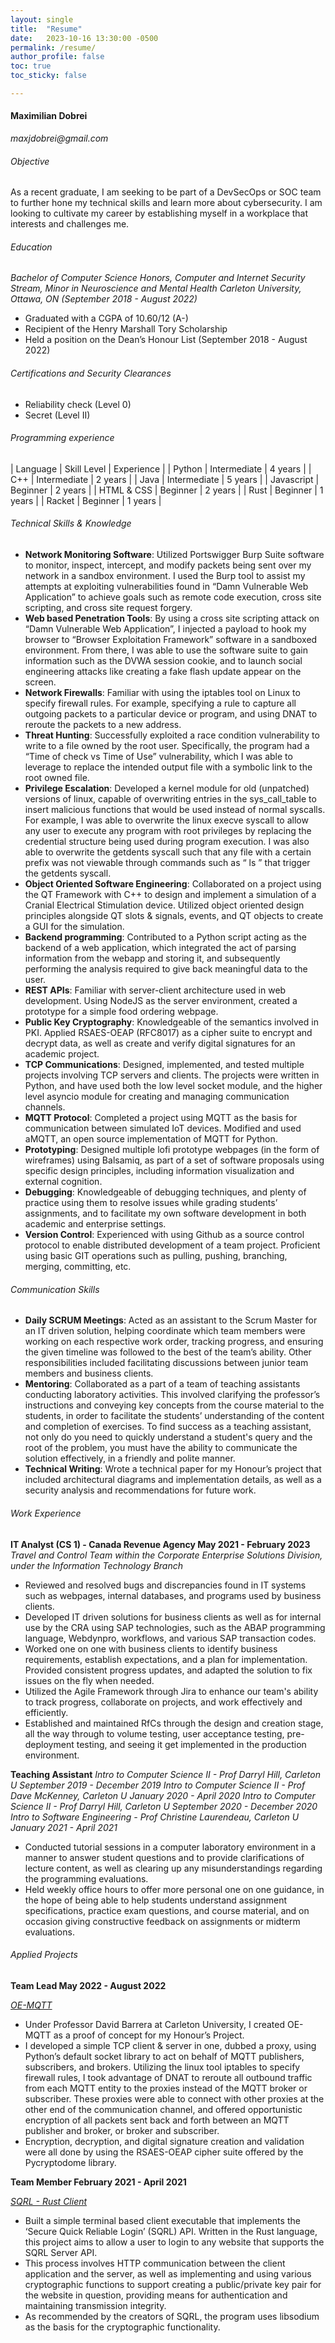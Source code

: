 ```yaml
---
layout: single
title:  "Resume"
date:   2023-10-16 13:30:00 -0500
permalink: /resume/
author_profile: false
toc: true
toc_sticky: false

---
```


#### **Maximilian Dobrei**
_maxjdobrei@gmail.com_


###### Objective
As a recent graduate, I am seeking to be part of a DevSecOps or SOC team to further hone my technical skills and learn more about cybersecurity. I am looking to cultivate my career by establishing myself in a workplace that interests and challenges me.

###### Education

_Bachelor of Computer Science Honors, Computer and Internet Security Stream, Minor in Neuroscience and Mental Health Carleton University, Ottawa, ON  (September 2018 - August 2022)_

* Graduated with a CGPA of 10.60/12 (A-)
* Recipient of the Henry Marshall Tory Scholarship
* Held a position on the Dean’s Honour List (September 2018 - August 2022)


###### Certifications and Security Clearances

* Reliability check (Level 0)
* Secret (Level II)

###### Programming experience

| Language             | Skill Level  | Experience |
| Python               | Intermediate | 4 years    |
| C++                  | Intermediate | 2 years    |
| Java                 | Intermediate | 5 years    |
| Javascript           | Beginner     | 2 years    | 
| HTML & CSS           | Beginner     | 2 years    |
| Rust                 | Beginner     | 1 years    |
| Racket               | Beginner     | 1 years    |

###### Technical Skills & Knowledge

* **Network Monitoring Software**: Utilized Portswigger Burp Suite software to monitor, inspect,  intercept, and modify packets being sent over my network in a sandbox environment. I used the Burp tool to assist my attempts at exploiting vulnerabilities found in “Damn Vulnerable Web Application” to achieve goals such as remote code execution, cross site scripting, and cross site request forgery.
* **Web based Penetration Tools**: By using a cross site scripting attack on “Damn Vulnerable Web Application”, I injected a payload to hook my browser to “Browser Exploitation Framework” software in a sandboxed environment. From there, I was able to use the software suite to gain information such as the DVWA session cookie, and to launch social engineering attacks like creating a fake flash update appear on the screen.
* **Network Firewalls**: Familiar with using the iptables tool on Linux to specify firewall rules. For example, specifying a rule to capture all outgoing packets to a particular device or program, and using DNAT to reroute the packets to a new address. 
* **Threat Hunting**: Successfully exploited a race condition vulnerability to write to a file owned by the root user. Specifically, the program had a “Time of check vs Time of Use” vulnerability, which I was able to leverage to replace the intended output file with a symbolic link to the root owned file. 
* **Privilege Escalation**: Developed a kernel module for old (unpatched) versions of linux, capable of overwriting entries in the sys_call_table to insert malicious functions that would be used instead of normal syscalls.  For example, I was able to overwrite the linux execve syscall to allow any user to execute any program with root privileges by replacing the credential structure being used during program execution. I was also able to overwrite the getdents syscall such that any file with a certain prefix was not viewable through commands such as “ ls ” that trigger the getdents syscall.
* **Object Oriented Software Engineering**: Collaborated on a project using the QT Framework with C++ to design and implement a simulation of a Cranial Electrical Stimulation device. Utilized object oriented design principles alongside QT slots & signals, events, and QT objects to create a GUI for the simulation.
* **Backend programming**:  Contributed to a Python script acting as the backend of a web application, which integrated the act of parsing information from the webapp and storing it, and subsequently performing the analysis required to give back meaningful data to the user. 
* **REST APIs**: Familiar with server-client architecture used in web development. Using NodeJS as the server environment, created a prototype for a simple food ordering webpage. 
* **Public Key Cryptography**: Knowledgeable of the semantics involved in PKI. Applied RSAES-OEAP (RFC8017) as a cipher suite to encrypt and decrypt data, as well as create and verify digital signatures for an academic project.
* **TCP Communications**: Designed, implemented, and tested multiple projects involving TCP servers and clients. The projects were written in Python, and have used both the low level socket module, and the higher level asyncio module for creating and managing communication channels.
* **MQTT Protocol**: Completed a project using MQTT as the basis for communication between simulated IoT devices. Modified and used aMQTT, an open source implementation of MQTT for Python.  
* **Prototyping**: Designed multiple lofi prototype webpages (in the form of wireframes) using Balsamiq, as part of a set of software proposals using specific design principles, including information visualization and external cognition.
* **Debugging**: Knowledgeable of debugging techniques, and plenty of practice using them to resolve issues while grading students’ assignments, and to facilitate my own software development in both academic and enterprise settings.
* **Version Control**: Experienced with using Github as a source control protocol to enable distributed development of a team project. Proficient using basic GIT operations such as pulling, pushing, branching, merging, committing, etc.

###### Communication Skills

* **Daily SCRUM Meetings**: Acted as an assistant to the Scrum Master for an IT driven solution, helping coordinate which team members were working on each respective work order, tracking progress, and ensuring the given timeline was followed to the best of the team’s ability. Other responsibilities included facilitating discussions between junior team members and business clients.
* **Mentoring**: Collaborated as a part of a team of teaching assistants conducting laboratory activities. This involved clarifying the professor’s instructions and conveying key concepts from the course material to the students, in order to facilitate the students’ understanding of the content and completion of exercises. To find success as a teaching assistant, not only do you need to quickly understand a student's query and the root of the problem, you must have the ability to communicate the solution effectively, in a friendly and polite manner.  
* **Technical Writing**: Wrote a technical paper for my Honour’s project that included architectural diagrams and implementation details, as well as a security analysis and recommendations for future work. 

###### Work Experience

**IT Analyst (CS 1) - Canada Revenue Agency May 2021 - February 2023**
_Travel and Control Team within the Corporate Enterprise Solutions Division, under the Information Technology Branch_
* Reviewed and resolved bugs and discrepancies found in IT systems such as webpages, internal databases, and programs used by business clients.
* Developed IT driven solutions for business clients as well as for internal use by the CRA using SAP technologies, such as the ABAP programming language, Webdynpro, workflows, and various SAP transaction codes.
* Worked one on one with business clients to identify business requirements, establish expectations,  and a plan for implementation.  Provided consistent progress updates, and adapted the solution to fix issues on the fly when needed.
* Utilized the Agile Framework through Jira to enhance our team's ability to track progress, collaborate on projects, and work effectively and efficiently. 
* Established and maintained RfCs through the design and creation stage, all the way through to volume testing, user acceptance testing, pre-deployment testing, and seeing it get implemented in the production environment.

**Teaching Assistant** 
_Intro to Computer Science II  - Prof Darryl Hill, Carleton U          September 2019 - December 2019_
_Intro to Computer Science II  - Prof Dave McKenney, Carleton U        January   2020 - April    2020_
_Intro to Computer Science II  - Prof Darryl Hill, Carleton U          September 2020 - December 2020_ 
_Intro to Software Engineering - Prof Christine Laurendeau, Carleton U January   2021 - April    2021_
* Conducted tutorial sessions in a computer laboratory environment in a manner to answer student questions and to provide clarifications of lecture content, as well as clearing up any misunderstandings regarding the programming evaluations.
* Held weekly office hours to offer more personal one on one guidance, in the hope of being able to help students understand assignment specifications, practice exam questions, and course material, and on occasion giving constructive feedback on assignments or midterm evaluations. 

###### Applied Projects

**Team Lead May 2022 - August 2022**

[_OE-MQTT_](https://github.com/maxjdobrei/oe-mqtt)

* Under Professor David Barrera at Carleton University, I created OE-MQTT as a proof of concept for my Honour’s Project.
* I developed a simple TCP client & server in one, dubbed a proxy, using Python’s default socket library to act on behalf of MQTT publishers, subscribers, and brokers. Utilizing the linux tool iptables to specify firewall rules, I took advantage of DNAT to reroute all outbound traffic from each MQTT entity to the proxies instead of the MQTT broker or subscriber. These proxies were able to connect with other proxies at the other end of the communication channel, and offered opportunistic encryption of all packets sent back and forth between an MQTT publisher and broker, or broker and subscriber.
* Encryption, decryption, and digital signature creation and validation were all done by using the RSAES-OEAP cipher suite offered by the Pycryptodome library.


**Team Member February 2021 - April 2021**

[_SQRL - Rust Client_](https://github.com/filipp-g/rust-sqrl-client)
* Built a simple terminal based client executable that implements the ‘Secure Quick Reliable Login’ (SQRL) API. Written in the Rust language, this project aims to allow a user to login to any website that supports the SQRL Server API.
* This process involves HTTP communication between the client application and the server, as well as  implementing and using various cryptographic functions to support creating a public/private key pair for the website in question, providing means for authentication and maintaining transmission integrity. 
* As recommended by the creators of SQRL, the program uses libsodium as the basis for the cryptographic functionality.
